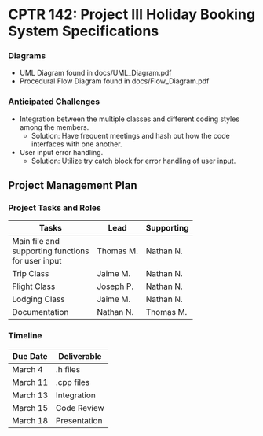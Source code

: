 # CPTR 142: Project III Holiday Booking System Specifications

### Diagrams
* UML Diagram found in docs/UML_Diagram.pdf
* Procedural Flow Diagram found in docs/Flow_Diagram.pdf

### Anticipated Challenges
* Integration between the multiple classes and different coding styles among the members.
    * Solution: Have frequent meetings and hash out how the code interfaces with one another.
* User input error handling.
    * Solution: Utilize try catch block for error handling of user input.

## Project Management Plan

### Project Tasks and Roles
| Tasks                                                     | Lead      | Supporting |
|-----------------------------------------------------------|-----------|------------|
| Main file and <br>supporting functions <br>for user input | Thomas M. | Nathan N.  |
| Trip Class                                                | Jaime M.  | Nathan N.  |
| Flight Class                                              | Joseph P. | Nathan N.  |
| Lodging Class                                             | Jaime M.  | Nathan N.  |
| Documentation                                             | Nathan N. | Thomas M.  |

### Timeline
| Due Date | Deliverable  |
|----------|--------------|
| March 4  | .h files     |
| March 11 | .cpp files   |
| March 13 | Integration  |
| March 15 | Code Review  |
| March 18 | Presentation |

